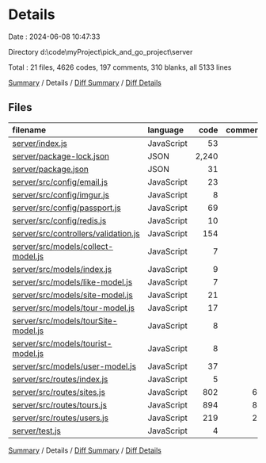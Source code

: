 # Details

Date : 2024-06-08 10:47:33

Directory d:\\code\\myProject\\pick_and_go_project\\server

Total : 21 files,  4626 codes, 197 comments, 310 blanks, all 5133 lines

[Summary](results.md) / Details / [Diff Summary](diff.md) / [Diff Details](diff-details.md)

## Files
| filename | language | code | comment | blank | total |
| :--- | :--- | ---: | ---: | ---: | ---: |
| [server/index.js](/server/index.js) | JavaScript | 53 | 2 | 10 | 65 |
| [server/package-lock.json](/server/package-lock.json) | JSON | 2,240 | 0 | 1 | 2,241 |
| [server/package.json](/server/package.json) | JSON | 31 | 0 | 1 | 32 |
| [server/src/config/email.js](/server/src/config/email.js) | JavaScript | 23 | 0 | 4 | 27 |
| [server/src/config/imgur.js](/server/src/config/imgur.js) | JavaScript | 8 | 0 | 3 | 11 |
| [server/src/config/passport.js](/server/src/config/passport.js) | JavaScript | 69 | 6 | 7 | 82 |
| [server/src/config/redis.js](/server/src/config/redis.js) | JavaScript | 10 | 0 | 3 | 13 |
| [server/src/controllers/validation.js](/server/src/controllers/validation.js) | JavaScript | 154 | 6 | 14 | 174 |
| [server/src/models/collect-model.js](/server/src/models/collect-model.js) | JavaScript | 7 | 1 | 4 | 12 |
| [server/src/models/index.js](/server/src/models/index.js) | JavaScript | 9 | 0 | 1 | 10 |
| [server/src/models/like-model.js](/server/src/models/like-model.js) | JavaScript | 7 | 1 | 4 | 12 |
| [server/src/models/site-model.js](/server/src/models/site-model.js) | JavaScript | 21 | 0 | 3 | 24 |
| [server/src/models/tour-model.js](/server/src/models/tour-model.js) | JavaScript | 17 | 0 | 3 | 20 |
| [server/src/models/tourSite-model.js](/server/src/models/tourSite-model.js) | JavaScript | 8 | 0 | 3 | 11 |
| [server/src/models/tourist-model.js](/server/src/models/tourist-model.js) | JavaScript | 8 | 0 | 3 | 11 |
| [server/src/models/user-model.js](/server/src/models/user-model.js) | JavaScript | 37 | 5 | 6 | 48 |
| [server/src/routes/index.js](/server/src/routes/index.js) | JavaScript | 5 | 0 | 1 | 6 |
| [server/src/routes/sites.js](/server/src/routes/sites.js) | JavaScript | 802 | 64 | 88 | 954 |
| [server/src/routes/tours.js](/server/src/routes/tours.js) | JavaScript | 894 | 87 | 114 | 1,095 |
| [server/src/routes/users.js](/server/src/routes/users.js) | JavaScript | 219 | 25 | 34 | 278 |
| [server/test.js](/server/test.js) | JavaScript | 4 | 0 | 3 | 7 |

[Summary](results.md) / Details / [Diff Summary](diff.md) / [Diff Details](diff-details.md)